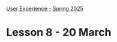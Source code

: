 [User Experience - Spring 2025](https://github.com/arturomorarioja-kea/WD_UX_F25/blob/main/README.md)

# Lesson 8 - 20 March

[--> git pull tmdb]: #
[--> feedback: explain response error handling]: #
[--> hang Lisa Maria Martin's audit xls in Teams]: #

[## First Mandatory Assignment exercise solution]: #
[- API Consumption(https://github.com/arturomorarioja/js_tmdb)]: #
[General feedback. Things to improve:]: #
[- Do never use absolute paths (e.g., `"/img"`). Use relative paths instead (e.g., `"img"` or `"./img"`)]: #
[- Try to avoid the use of `innerHTML` when injecting variable values that come from external sources (e.g., user input, an external API). Use a `<template>` and `cloneNode()` instead]: #
[- HTML5 code should not be mixed with XHTML code (e.g., it is `<img>`, not `<img />`)]: #
[- CSS custom properties (variables) must be used for all colours and fonts, and they must be used consistently: just one hardcoded colour can cause grave problems regarding code maintainability]: #
[- Do not expose your private API key in a public GitHub repo. Anyone can steal it and try to attack TMDB on your behalf]: #
[- We are using JavaScript modules, so `DOMContentLoaded` is not necessary. Modules are loaded deferredly by default, so they will start executing only after the DOM content has been loaded]: #

[## Class takeaways]: #
[Check out the following slide decks:]: #
[- **Performance and Sustainability**]: #
[- **Information Architecture - Site Structure**]: #
[Code samples:]: #
[- Deferred CSS load(https://github.com/arturomorarioja/css3_deferred)]: #
[- Responsive font and image(https://codepen.io/arturomorarioja/pen/MWzpJjG)]: #
[- Lazy loading of images in HTML5(https://github.com/arturomorarioja/html5_lazy_loading)]: #
[- ES Modules(https://github.com/arturomorarioja/js_modules), v2(https://github.com/arturomorarioja/js_modules_v2), v3(https://github.com/arturomorarioja/js_modules_v3)]: #
[- JavaScript lazy loading with `import()`(https://github.com/arturomorarioja/js_import)]: #

[## Homework]: #

[### Information Architecture]: #
[Create a sitemap for a popular website of your choice (not one with too many information levels, though). Use the sitemap format that you think more appropriate.]: #
[Work in groups of 4.]: #
[Send me a pdf file with your sitemap on Teams, so that next week we can discuss your work]: #

[### Food Repo]: #
[Next week we are adding another API, this one internal, for user and favourites management. Find it here(https://github.com/arturomorarioja/food_repo_users_api_v2) and check out its endpoint and installation explanations at `README.md`]: #
